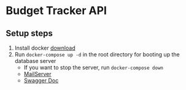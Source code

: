 # Budget Tracker API

## Setup steps

1. Install docker [download](https://www.docker.com/products/docker-desktop/)
2. Run `docker-compose up -d` in the root directory for booting up the database server
   - If you want to stop the server, run `docker-compose down`
   - [MailServer](http://localhost:1080/#)
   - [Swagger Doc](http://localhost:8081/swagger-ui/index.html)
   